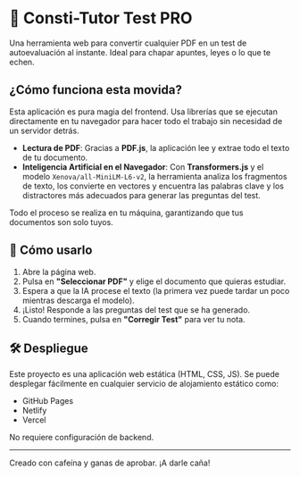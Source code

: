 # 📝 Consti-Tutor Test PRO

Una herramienta web para convertir cualquier PDF en un test de autoevaluación al instante. Ideal para chapar apuntes, leyes o lo que te echen.

## ¿Cómo funciona esta movida?

Esta aplicación es pura magia del frontend. Usa librerías que se ejecutan directamente en tu navegador para hacer todo el trabajo sin necesidad de un servidor detrás.

-   **Lectura de PDF**: Gracias a **PDF.js**, la aplicación lee y extrae todo el texto de tu documento.
-   **Inteligencia Artificial en el Navegador**: Con **Transformers.js** y el modelo `Xenova/all-MiniLM-L6-v2`, la herramienta analiza los fragmentos de texto, los convierte en vectores y encuentra las palabras clave y los distractores más adecuados para generar las preguntas del test.

Todo el proceso se realiza en tu máquina, garantizando que tus documentos son solo tuyos.

## 🚀 Cómo usarlo

1.  Abre la página web.
2.  Pulsa en **"Seleccionar PDF"** y elige el documento que quieras estudiar.
3.  Espera a que la IA procese el texto (la primera vez puede tardar un poco mientras descarga el modelo).
4.  ¡Listo! Responde a las preguntas del test que se ha generado.
5.  Cuando termines, pulsa en **"Corregir Test"** para ver tu nota.

## 🛠️ Despliegue

Este proyecto es una aplicación web estática (HTML, CSS, JS). Se puede desplegar fácilmente en cualquier servicio de alojamiento estático como:

-   GitHub Pages
-   Netlify
-   Vercel

No requiere configuración de backend.

---
Creado con cafeína y ganas de aprobar. ¡A darle caña!
